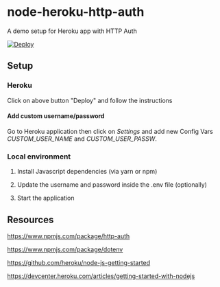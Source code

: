 # node-heroku-http-auth
A demo setup for Heroku app with HTTP Auth

[![Deploy](https://www.herokucdn.com/deploy/button.svg)](https://heroku.com/deploy)

## Setup

### Heroku

Click on above button "Deploy" and follow the instructions

#### Add custom username/password

Go to Heroku application then click on *Settings* and add new Config Vars *CUSTOM_USER_NAME* and *CUSTOM_USER_PASSW*.

### Local environment

1) Install Javascript dependencies (via yarn or npm)

2) Update the username and password inside the .env file (optionally)

3) Start the application

## Resources

https://www.npmjs.com/package/http-auth

https://www.npmjs.com/package/dotenv

https://github.com/heroku/node-js-getting-started

https://devcenter.heroku.com/articles/getting-started-with-nodejs
